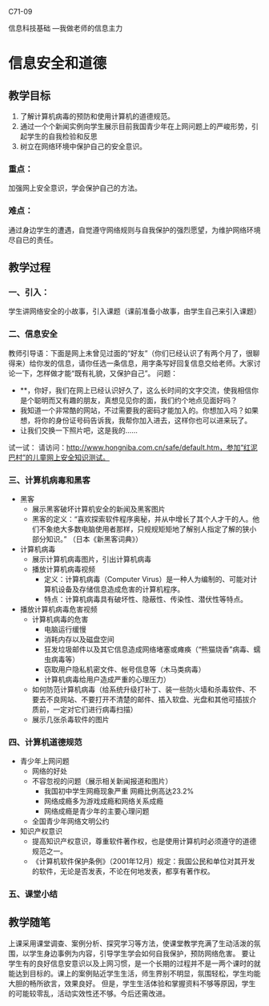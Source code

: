 C71-09

信息科技基础
—我做老师的信息主力

# 信息安全和道德

## 教学目标

1. 了解计算机病毒的预防和使用计算机的道德规范。
2. 通过一个个新闻实例向学生展示目前我国青少年在上网问题上的严峻形势，引起学生的自我检验和反思
3. 树立在网络环境中保护自己的安全意识。

### 重点：

加强网上安全意识，学会保护自己的方法。

### 难点：

通过身边学生的遭遇，自觉遵守网络规则与自我保护的强烈愿望，为维护网络环境尽自已的责任。

## 教学过程

### 一、引入：
学生讲网络安全的小故事，引入课题（课前准备小故事，由学生自己来引入课题）

### 二、信息安全
教师引导语：下面是网上未曾见过面的“好友”（你们已经认识了有两个月了，很聊得来）给你发的信息，请你任选一条信息，用字条写好回复信息交给老师。大家讨论一下，怎样做才能“既有礼貌，又保护自己”。
问题：

- **，你好，我们在网上已经认识好久了，这么长时间的文字交流，使我相信你是个聪明而又有趣的朋友，真想见见你的面，我们约个地点见面好吗？
- 我知道一个非常酷的网站，不过需要我的密码才能加入的。你想加入吗？如果想，将你的身份证号码告诉我，我帮你加入进去，这样你也可以进来玩了。
- 让我们交换一下照片吧，这是我的……

试一试：
请访问：http://www.hongniba.com.cn/safe/default.htm，参加“红泥巴村”的儿童网上安全知识测试。

### 三、计算机病毒和黑客

- 黑客
	- 展示黑客破坏计算机安全的新闻及黑客图片
	- 黑客的定义：“喜欢探索软件程序奥秘，并从中增长了其个人才干的人。他们不象绝大多数电脑使用者那样，只规规矩矩地了解别人指定了解的狭小部分知识。” （日本《新黑客词典》）
- 计算机病毒
	- 展示计算机病毒图片，引出计算机病毒
	- 播放计算机病毒视频
		- 定义：计算机病毒（Computer Virus）是一种人为编制的、可能对计算机设备及存储信息造成危害的计算机程序。
		- 特点：计算机病毒具有破坏性、隐蔽性、传染性、潜伏性等特点。
- 播放计算机病毒危害视频
	- 计算机病毒的危害
		- 电脑运行缓慢
		- 消耗内存以及磁盘空间
		- 狂发垃圾邮件以及其它信息造成网络堵塞或瘫痪（“熊猫烧香”病毒、蠕虫病毒等）
		- 窃取用户隐私机密文件、帐号信息等（木马类病毒）
		- 计算机病毒给用户造成严重的心理压力）
	- 如何防范计算机病毒（给系统升级打补丁、装一些防火墙和杀毒软件、不要去不良网站、不要打开不清楚的邮件、插入软盘、光盘和其他可插拔介质前，一定对它们进行病毒扫描）
	- 展示几张杀毒软件的图片

### 四、计算机道德规范

- 青少年上网问题
	- 网络的好处
	- 不容忽视的问题（展示相关新闻报道和图片）
		- 我国初中学生网瘾现象严重 网瘾比例高达23.2%
		- 网络成瘾多为游戏成瘾和网络关系成瘾
		- 网络成瘾是青少年的主要心理问题
	- 全国青少年网络文明公约
- 知识产权意识
	- 提高知识产权意识，尊重软件著作权，也是使用计算机时必须遵守的道德规范之一。
	- 《计算机软件保护条例》（2001年12月）规定：我国公民和单位对其开发的软件，无论是否发表，不论在何地发表，都享有著作权。

### 五、课堂小结

## 教学随笔
上课采用课堂调查、案例分析、探究学习等方法，使课堂教学充满了生动活泼的氛围，以学生身边事例为内容，引导学生学会如何自我保护，预防网络危害。
要让学生有的良好信息安意识以及上网习惯，是一个长期的过程并不是一两个课时的就能达到目标的。课上的案例贴近学生生活，师生界别不明显，氛围轻松，学生均能大胆的畅所欲言，效果良好。
但是，学生生活体验和掌握资料不够等原因，学生的可能较零乱，活动实效性还不够。今后还需改进。
